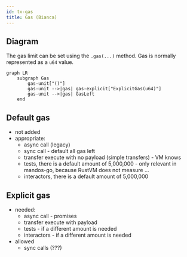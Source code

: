 ```yaml
---
id: tx-gas
title: Gas (Bianca)
---
```


[comment]: # (mx-abstract)


[comment]: # (mx-context-auto)

## Diagram

The gas limit can be set using the `.gas(...)` method. Gas is normally represented as a `u64` value.

```mermaid
graph LR
    subgraph Gas
        gas-unit["()"]
        gas-unit -->|gas| gas-explicit["ExplicitGas(u64)"]
        gas-unit -->|gas| GasLeft
    end
```


[comment]: # (mx-context-auto)

## Default gas

- not added
- appropriate:
    - async call (legacy)
    - sync call - default all gas left
    - transfer execute with no payload (simple transfers) - VM knows
    - tests, there is a default amount of 5,000,000 - only relevant in mandos-go, because RustVM does not measure ...
    - interactors, there is a default amount of 5,000,000

[comment]: # (mx-context-auto)

## Explicit gas

- needed:
    - async call - promises
    - transfer execute with payload
    - tests - if a different amount is needed
    - interactors - if a different amount is needed
- allowed
    - sync calls (???)
